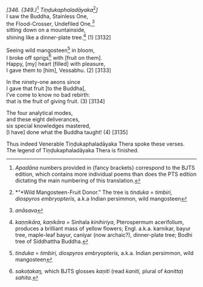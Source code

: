 *\[346. {349.}*[^1] *Tiṇḍukaphaladāyaka*[^2]*\]*  
I saw the Buddha, Stainless One,  
the Flood-Crosser, Undefiled One,[^3]  
sitting down on a mountainside,  
shining like a dinner-plate tree.[^4] (1) \[3132\]

Seeing wild mangosteen[^5] in bloom,  
I broke off sprigs[^6] with \[fruit on them\].  
Happy, \[my\] heart \[filled\] with pleasure,  
I gave them to \[him\], Vessabhu. (2) \[3133\]

In the ninety-one aeons since  
I gave that fruit \[to the Buddha\],  
I’ve come to know no bad rebirth:  
that is the fruit of giving fruit. (3) \[3134\]

The four analytical modes,  
and these eight deliverances,  
six special knowledges mastered,  
\[I have\] done what the Buddha taught! (4) \[3135\]

Thus indeed Venerable Tiṇḍukaphaladāyaka Thera spoke these verses.  
The legend of Tiṇḍukaphaladāyaka Thera is finished.  
[^1]: *Apadāna* numbers provided in {fancy brackets} correspond to the
    BJTS edition, which contains more individual poems than does the PTS
    edition dictating the main numbering of this translation.  
[^2]: *“*Wild Mangosteen-Fruit Donor.” The tree is *tinduka* = *timbiri,
    diospyros embryopteris,* a.k.a Indian persimmon, wild mangosteen  
[^3]: *anāsava*  
[^4]: *kaṇṇikāra, kaṇikāra* = Sinhala *kinihiriya*, Pterospermum
    acerifolium, produces a brilliant mass of yellow flowers; Engl.
    a.k.a. karnikar, bayur tree, maple-leaf bayur, caniyar (now
    archaic?), dinner-plate tree; Bodhi tree of Siddhattha Buddha.  
[^5]: *tinduka* = *timbiri, diospyros embryopteris,* a.k.a. Indian
    persimmon, wild mangosteen  
[^6]: *sakoṭakaŋ,* which BJTS glosses *kaṇiti* (read *kaniti,* plural of
    *kanitta*) *sahita.*
